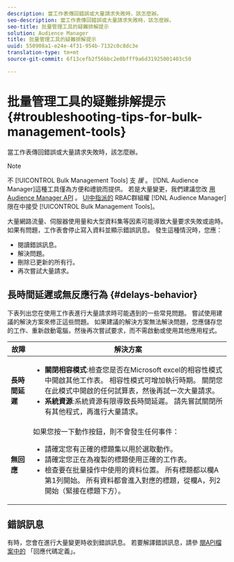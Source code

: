 ```yaml
---
description: 當工作表傳回錯誤或大量請求失敗時，該怎麼辦。
seo-description: 當工作表傳回錯誤或大量請求失敗時，該怎麼辦。
seo-title: 批量管理工具的疑難排解提示
solution: Audience Manager
title: 批量管理工具的疑難排解提示
uuid: 550908a1-e24e-4f31-954b-7132c0c8dc3e
translation-type: tm+mt
source-git-commit: 6f13cefb2f56bbc2e0bfff9a6d31925001403c50

---
```



# 批量管理工具的疑難排解提示{#troubleshooting-tips-for-bulk-management-tools}

當工作表傳回錯誤或大量請求失敗時，該怎麼辦。



<!-- 

<p>r_bulk_troubleshoot.xml </p>

 -->

>[!NOTE]
>
>不 [!UICONTROL Bulk Management Tools] 支 *援* 。 [!DNL Audience Manager]這種工具僅為方便和禮貌而提供。 若是大量變更，我們建議您改 [用Audience Manager API](../../api/rest-api-main/aam-api-getting-started.md) 。 [UI中指派的](../../features/administration/administration-overview.md) RBAC群組權 [!DNL Audience Manager] 限在中接受 [!UICONTROL Bulk Management Tools]。

大量網路流量、伺服器使用量和大型資料集等因素可能導致大量要求失敗或逾時。 如果有問題，工作表會停止寫入資料並顯示錯誤訊息。 發生這種情況時，您應：

* 閱讀錯誤訊息。
* 解決問題。
* 刪除已更新的所有行。
* 再次嘗試大量請求。

## 長時間延遲或無反應行為 {#delays-behavior}

下表列出您在使用工作表進行大量請求時可能遇到的一些常見問題。 嘗試使用建議的解決方案來修正這些問題。 如果建議的解決方案無法解決問題，您應儲存您的工作、重新啟動電腦，然後再次嘗試要求，而不需啟動或使用其他應用程式。

<table id="table_AC6FB99402214A4EAC6E709465BB67AF"> 
 <thead> 
  <tr> 
   <th colname="col1" class="entry"> 故障 </th> 
   <th colname="col2" class="entry"> 解決方案 </th> 
  </tr> 
 </thead>
 <tbody> 
  <tr> 
   <td colname="col1"> <b>長時間延遲</b> </td> 
   <td colname="col2"> 
    <ul id="ul_AA6F414024B2475AB1C0B46DC3FF0B36"> 
     <li id="li_ECC83AC39D7142519AA9A223DB8FCF23"> <b>關閉相容模式</b>:檢查您是否在Microsoft excel的相容性模式中開啟其他工作表。 相容性模式可增加執行時期。 關閉您在此模式中開啟的任何試算表，然後再試一次大量請求。 </li> 
     <li id="li_234BFCF563234DE198884F33AB75280D"> <b>系統資源</b>:系統資源有限導致長時間延遲。 請先嘗試關閉所有其他程式，再進行大量請求。 </li> 
    </ul> </td> 
  </tr> 
  <tr> 
   <td colname="col1"> <b>無回應</b> </td> 
   <td colname="col2">如果您按一下動作按鈕，則不會發生任何事件： 
    <ul id="ul_142E63CDD556414AB639E51734FEDBCF"> 
     <li id="li_DBB6C819603D46B5AECC9C854FDAFDF1">請確定您有正確的標題集以用於選取動作。 </li> 
     <li id="li_391C9031907A4085BDAD42054960045C">請確定您正在為複製的標題使用正確的工作表。 </li> 
     <li id="li_76A7241989204933858621FAAB5C3408">檢查要在批量操作中使用的資料位置。 所有標題都以欄A第1列開始。 所有資料都會進入對應的標題，從欄A，列2開始（緊接在標題下方）。 </li> 
    </ul> </td> 
  </tr> 
 </tbody> 
</table>

## 錯誤訊息

有時，您會在進行大量變更時收到錯誤訊息。 若要解譯錯誤訊息，請參 [閱API檔案中的](/help/using/api/rest-api-main/aam-api-getting-started.md) 「回應代碼定義」。

